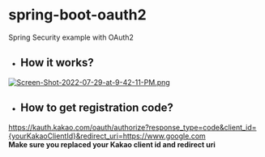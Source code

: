 # spring-boot-oauth2
Spring Security example with OAuth2

- ## How it works?
[![Screen-Shot-2022-07-29-at-9-42-11-PM.png](https://i.postimg.cc/mrWTVbGj/Screen-Shot-2022-07-29-at-9-42-11-PM.png)](https://postimg.cc/TKQ83v15)

- ## How to get registration code?
https://kauth.kakao.com/oauth/authorize?response_type=code&client_id={yourKakaoClientId}&redirect_uri=https://www.google.com
<br><b>Make sure you replaced your Kakao client id and redirect uri</b>
